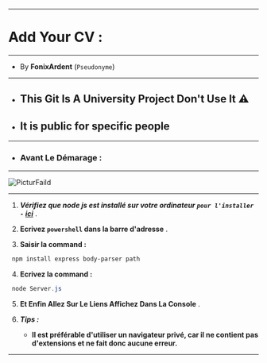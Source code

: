 ---------------------------------------------------

# Add Your CV :

---------------------------------------------------

+ By **FonixArdent** (`Pseudonyme`)

---------------------------------------------------

- ## This Git Is A University Project Don't Use It ⚠️
- ##       It is public for specific people

---------------------------------------------------

+ ### Avant Le Démarage :

---------------------------------------------------

![PicturFaild](https://jemeformeaunumerique.fr/wp-content/uploads/2015/09/10-windows-10-explorateur-de-fichier.png "ExplorerContent")

---------------------------------------------------

1) ***Vérifiez que node js est installé sur votre ordinateur `pour l'installer -` [ici](https://nodejs.org/)*** .
   
2) **Ecrivez `powershell` dans la barre d'adresse** .

3) **Saisir la command :**

```ps1
 npm install express body-parser path
```
 
4) **Ecrivez la command :**
 
```ps1
 node Server.js
```

5) **Et Enfin Allez Sur Le Liens Affichez Dans La Console** .


6) ***Tips :***
   
   - **Il est préférable d'utiliser un navigateur privé, car il ne contient pas d'extensions et ne fait donc aucune erreur.**

---------------------------------------------------
